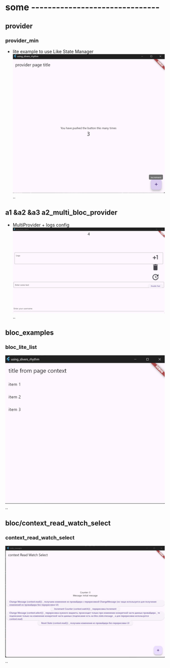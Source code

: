 # some -------------------------------
## provider
### provider_min
- lite example to use Like State Manager
![screen_search](img/provider_min.jpg)
..
## a1 &a2 &a3 a2_multi_bloc_provider 
- MultiProvider + logs config
![screen_search](img/a3_bloc.jpg)
..
## bloc_examples
### bloc_lite_list 
![screen_search](img/bloc_lite_list.jpg)
..
## bloc/context_read_watch_select
### context_read_watch_select 
![screen_search](img/context_read_watch_select.jpg)
..


